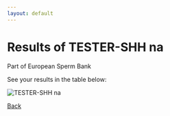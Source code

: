 ```yaml
---
layout: default
---
```


# Results of TESTER-SHH na 
    
Part of European Sperm Bank
    
See your results in the table below:
    
![TESTER-SHH na](./plots/TESTER-SHH_na_table.png)

[Back](https://christianbanggribsvad.github.io/em_spillet.github.io/)